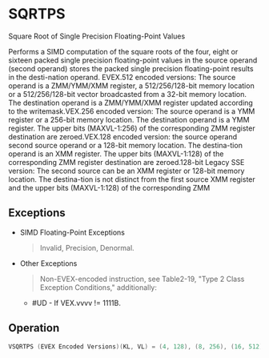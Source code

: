 # SQRTPS

Square Root of Single Precision Floating-Point Values

Performs a SIMD computation of the square roots of the four, eight or sixteen packed single precision floating-point values in the source operand (second operand) stores the packed single precision floating-point results in the desti-nation operand.
EVEX.512 encoded versions: The source operand is a ZMM/YMM/XMM register, a 512/256/128-bit memory location or a 512/256/128-bit vector broadcasted from a 32-bit memory location.
The destination operand is a ZMM/YMM/XMM register updated according to the writemask.VEX.256 encoded version: The source operand is a YMM register or a 256-bit memory location.
The destination operand is a YMM register.
The upper bits (MAXVL-1:256) of the corresponding ZMM register destination are zeroed.VEX.128 encoded version: the source operand second source operand or a 128-bit memory location.
The destina-tion operand is an XMM register.
The upper bits (MAXVL-1:128) of the corresponding ZMM register destination are zeroed.128-bit Legacy SSE version: The second source can be an XMM register or 128-bit memory location.
The destina-tion is not distinct from the first source XMM register and the upper bits (MAXVL-1:128) of the corresponding ZMM 

## Exceptions

- SIMD Floating-Point Exceptions
  > Invalid, Precision, Denormal.
- Other Exceptions
  > Non-EVEX-encoded instruction, see Table2-19, "Type 2 Class Exception Conditions," additionally:
  - #UD - If VEX.vvvv != 1111B.

## Operation

```C
VSQRTPS (EVEX Encoded Versions)(KL, VL) = (4, 128), (8, 256), (16, 512)IF (VL = 512) AND (EVEX.b = 1) AND (SRC *is register*)THENSET_ROUNDING_MODE_FOR_THIS_INSTRUCTION(EVEX.RC);ELSE SET_ROUNDING_MODE_FOR_THIS_INSTRUCTION(MXCSR.RC);FI;FOR j := 0 TO KL-1i := j * 32IF k1[j] OR *no writemask* THENIF (EVEX.b = 1) AND (SRC *is memory*)THEN DEST[i+31:i] := SQRT(SRC[31:0])ELSE DEST[i+31:i] := SQRT(SRC[i+31:i])FI;ELSE IF *merging-masking*; merging-maskingTHEN *DEST[i+31:i] remains unchanged*ELSE ; zeroing-maskingDEST[i+31:i] := 0FIFI;ENDFORDEST[MAXVL-1:VL] := 0VSQRTPS (VEX.256 Encoded Version)DEST[31:0] := SQRT(SRC[31:0])DEST[63:32] := SQRT(SRC[63:32])DEST[95:64] := SQRT(SRC[95:64])DEST[127:96] := SQRT(SRC[127:96])DEST[159:128] := SQRT(SRC[159:128])DEST[191:160] := SQRT(SRC[191:160])DEST[223:192] := SQRT(SRC[223:192])DEST[255:224] := SQRT(SRC[255:224])VSQRTPS (VEX.128 Encoded Version)DEST[31:0] := SQRT(SRC[31:0])DEST[63:32] := SQRT(SRC[63:32])DEST[95:64] := SQRT(SRC[95:64])DEST[127:96] := SQRT(SRC[127:96])DEST[MAXVL-1:128] := 0SQRTPS (128-bit Legacy SSE Version)DEST[31:0] := SQRT(SRC[31:0])DEST[63:32] := SQRT(SRC[63:32])DEST[95:64] := SQRT(SRC[95:64])DEST[127:96] := SQRT(SRC[127:96])Intel C/C++ Compiler Intrinsic EquivalentVSQRTPS __m512 _mm512_sqrt_round_ps(__m512 a, int r);VSQRTPS __m512 _mm512_mask_sqrt_round_ps(__m512 s, __mmask16 k, __m512 a, int r);VSQRTPS __m512 _mm512_maskz_sqrt_round_ps( __mmask16 k, __m512 a, int r);VSQRTPS __m256 _mm256_sqrt_ps (__m256 a);VSQRTPS __m256 _mm256_mask_sqrt_ps(__m256 s, __mmask8 k, __m256 a, int r);VSQRTPS __m256 _mm256_maskz_sqrt_ps( __mmask8 k, __m256 a, int r);SQRTPS __m128 _mm_sqrt_ps (__m128 a);VSQRTPS __m128 _mm_mask_sqrt_ps(__m128 s, __mmask8 k, __m128 a, int r);VSQRTPS __m128 _mm_maskz_sqrt_ps( __mmask8 k, __m128 a, int r);
```
